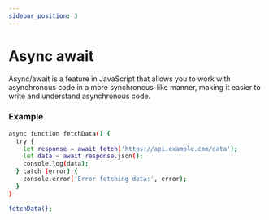 ```yaml
---
sidebar_position: 3
---
```


# Async await

Async/await is a feature in JavaScript that allows you to work with asynchronous code in a more synchronous-like manner, making it easier to write and understand asynchronous code.

### Example

```bash
async function fetchData() {
  try {
    let response = await fetch('https://api.example.com/data');
    let data = await response.json();
    console.log(data);
  } catch (error) {
    console.error('Error fetching data:', error);
  }
}

fetchData();
```
